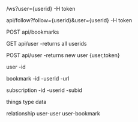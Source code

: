 /ws?user={userid} -H token

api/follow?follow={userid}&user={userid} -H token

POST api/bookmarks

GET api/user
-returns all userids

POST api/user
-returns new user {user,token}

user
-id

bookmark
-id
-userid
-url

subscription
-id
-userid
-subid

things
type
data

relationship
user-user
user-bookmark
